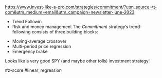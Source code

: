 https://www.invest-like-a-pro.com/strategies/commitment/?utm_source=tt-com&utm_medium=email&utm_campaign=newsletter-june-2023

* Trend Followin
* Risk and money management
The _Commitment_ strategy’s trend-following consists of three building blocks:
- Moving-average crossover
- Multi-period price regression
- Emergency brake

Looks like a very good SPY (and maybe other tolls) investment strategy!

#z-score #linear_regression 